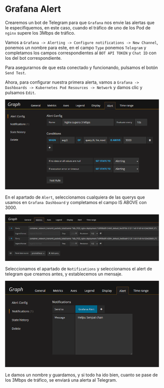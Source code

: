 # Grafana Alert

Crearemos un bot de Telegram para que `Grafana` nos envie las alertas que le especifiquemos, en este caso, cuando el tráfico de uno de los Pod de `nginx` supere los 3Mbps de tráfico.

Vamos a `Grafana -> Alerting -> Configure notifications -> New Channel`, ponemos un nombre para este, en el campo `Type` ponemos `Telegram` y completamos los campos correspondientes al `BOT API TOKEN` y `Chat ID` con los del bot correspondiente.

Para asegurarnos de que esta conectado y funcionando, pulsamos el botón `Send Test`.

Ahora, para configurar nuestra primera alerta, vamos a `Grafana -> Dashboards -> Kubernetes Pod Resources -> Network` y damos clic y pulsamos `Edit`.

![Alerts](img/alert.png)

En el apartado de `Alert`, seleccionamos cualquiera de las querys que usamos en `Grafana Dashboard` y completamos el campo IS ABOVE con 3000.

![Metrics](img/metrics.png)

Seleccionamos el apartado de `Notifications` y seleccionamos el alert de telegram que creamos antes, y establecemos un mensaje.

![Alert Notifications](img/alertnot.png)

Le damos un nombre y guardamos, y si todo ha ido bien, cuanto se pase de los 3Mbps de tráfico, se enviará una alerta al Telegram.